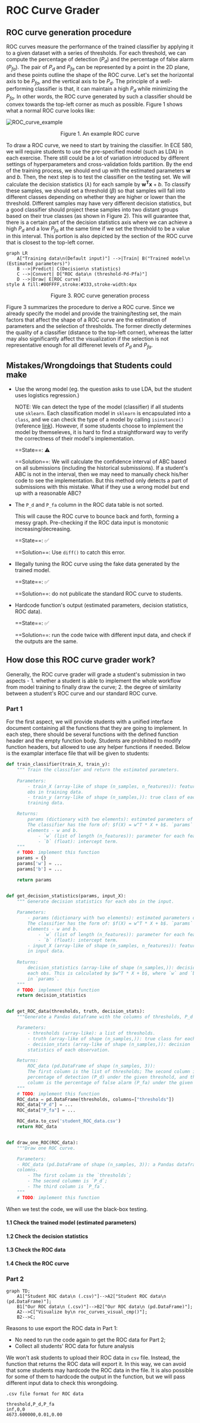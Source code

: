 # ROC Curve Grader

## ROC curve generation procedure

ROC curves measure the performance of the trained classifier by applying it to a given dataset with a series of thresholds. For each threshold, we can compute the percentage of detection ($P_d$) and the percentage of false alarm ($P_{fa}$). The pair of $P_{d}$ and $P_{fa}$ can be represented by a point in the 2D plane, and these points outline the shape of the ROC curve. Let's set the horizontal axis to be $P_{fa}$, and the vertical axis to be $P_d$. The principle of a well-performing classifier is that, it can maintain a high $P_d$ while minimizing the $P_{fa}$. In other words, the ROC curve generated by such a classifier should be convex towards the top-left corner as much as possible. Figure 1 shows what a normal ROC curve looks like:

![ROC_curve_example](/Users/zionshane/Develop/ml-course-auto-grader/images/ROC_curve_example.png)

<p style="text-align: center;"> Figure 1. An example ROC curve</p>



To draw a ROC curve, we need to start by training the classifier. In ECE 580, we will require students to use the pre-specified model (such as LDA) in each exercise. There still could be a lot of variation introduced by different settings of hyperparameters and cross-validation folds partition. By the end of the training process, we should end up with the estimated parameters $\mathbf{w}$ and $b$. Then, the next step is to test the classifier on the testing set. We will calculate the decision statistics ($\lambda$) for each sample by $\mathbf{w^{T}x} + b$. To classify these samples, we should set a threshold ($\beta$) so that samples will fall into different classes depending on whether they are higher or lower than the threshold. Different samples may have very different decision statistics, but a good classifier should project these samples into two distant groups based on their true classes (as shown in Figure 2). This will guarantee that, there is a certain part of the decision statistics axis where we can achieve a high $P_d$ and a low $P_{fa}$ at the same time if we set the threshold to be a value in this interval. This portion is also depicted by the section of the ROC curve that is closest to the top-left corner.

```mermaid
graph LR
    A["Training data\n(Default input)"] -->|Train| B("Trained model\n (Estimated parameters)")
    B -->|Predict| C(Decision\n statistics)
    C -->|Convert| D["ROC data\n (threshold-Pd-Pfa)"]
    D -->|Draw| E[ROC curve]
style A fill:#00FFFF,stroke:#333,stroke-width:4px
```

<p style="text-align: center;"> Figure 3. ROC curve generation process</p>

Figure 3 summarizes the procedure to derive a ROC curve. Since we already specify the model and provide the training/testing set, the main factors that affect the shape of a ROC curve are the estimation of parameters and the selection of thresholds. The former directly determines the quality of a classifier (distance to the top-left corner), whereas the latter may also significantly affect the visualization if the selection is not representative enough for all differenet levels of $P_d$ and $P_{fa}$.






## Mistakes/Wrongdoings that Students could make

- Use the wrong model (eg. the question asks to use LDA, but the student uses logistics regression.)

  NOTE: We can detect the type of the model (classifier) if all students use `sklearn`. Each classification model in `sklearn` is encapsulated into a `class`, and we can check the type of a model by calling `isinstance()` (reference [link](https://stackoverflow.com/questions/14549405/python-check-instances-of-classes)). However, if some students choose to implement the model by themseleves, it is hard to find a straightforward way to verify the correctness of their model's implementation.
  
  ==State==: ⚠️
  
  ==Solution==: We will calculate the confidence interval of ABC based on all submissions (including the historical submissions). If a student's ABC is not in the interval, then we may need to manually check his/her code to see the implementation. But this method only detects a part of submissions with this mistake. What if they use a wrong model but end up with a reasonable ABC?
  
- The `P_d` and `P_fa` column in the ROC data table is not sorted.
  
  This will cause the ROC curve to bounce back and forth, forming a messy graph. Pre-checking if the ROC data input is monotonic increasing/decreasing.
  
  ==State==: ✅
  
  ==Solution==: Use `diff()` to catch this error.
  
- Illegally tuning the ROC curve using the fake data generated by the trained model.

  ==State==: ✅

  ==Solution==: do not publicate the standard ROC curve to students.

- Hardcode function's output (estimated parameters, decision statistics, ROC data).

  ==State==: ✅

  ==Solution==: run the code twice with different input data, and check if the outputs are the same.

  





## How dose this ROC curve grader work?

Generally, the ROC curve grader will grade a student's submission in two aspects - 1. whether a student is able to implement the whole workflow from model training to finally draw the curve; 2. the degree of similarity between a student's ROC curve and our standard ROC curve.

### Part 1

For the first aspect, we will provide students with a unified interface document containing all the functions that they are going to implement. In each step, there should be several functions with the defined function header and the empty function body. Students are prohibited to modify function headers, but allowed to use any helper functions if needed. Below is the examplar interface file that will be given to students:

```python
def train_classifier(train_X, train_y):
    """ Train the classifier and return the estimated parameters.
    
    Parameters:
        - train_X (array-like of shape (n_samples, n_features)): features of each
        obs in training data.
        - train_y (array-like of shape (n_samples,)): true class of each obs in
        training data.

    Returns:
        params (dictionary with two elements): estimated parameters of the model.
        The classifier has the form of: $f(X) = w^T * X + b$. `params` stores two
        elements - w and b.
        	- `w` (list of length (n_features)): parameter for each feature.
        	- `b` (float): intercept term.
    """
    # TODO: implement this function
    params = {}
    params['w'] = ...
    params['b'] = ...

    return params


def get_decision_statistics(params, input_X):
    """ Generate decision statistics for each obs in the input.
    
    Parameters:
    	- params (dictionary with two elements): estimated parameters of the model.
        The classifier has the form of: $f(X) = w^T * X + b$. `params` stores two
        elements - w and b.
        	- `w` (list of length (n_features)): parameter for each feature.
        	- `b` (float): intercept term.
        - input_X (array-like of shape (n_samples, n_features)): features of each obs
        in input data.
        
    Returns:
    	decision_statistics (array-like of shape (n_samples,)): decision statistics for
    	each obs. This is calculated by $w^T * X + b$, where `w` and `b` are provided
    	in `params`.
    """
    # TODO: implement this function
    return decision_statistics


def get_ROC_data(thresholds, truth, decision_stats):
    """Generate a Pandas dataframe with the columns of thresholds, P_d and P_fa.

    Parameters:
        - thresholds (array-like): a list of thresholds.
        - truth (array-like of shape (n_samples,)): true class for each obs.
        - decision_stats (array-like of shape (n_samples,)): decision
        statistics of each observation.

    Returns:
        ROC_data (pd.DataFrame of shape (n_samples, 3)):
        The first column is the list of thresholds; The second column is the
        percentage of detection (P_d) under the given threshold, and the third
        column is the percentage of false alarm (P_fa) under the given threshold.
    """
    # TODO: implement this function
	ROC_data = pd.DataFrame(thresholds, columns=["thresholds"])
    ROC_data["P_d"] = ...
    ROC_data["P_fa"] = ...

    ROC_data.to_csv('student_ROC_data.csv')
    return ROC_data


def draw_one_ROC(ROC_data):
    """Draw one ROC curve.

    Parameters:
    - ROC_data (pd.DataFrame of shape (n_samples, 3)): a Pandas dataframe with three
    colomns.
    	- The first column is the `thresholds`;
    	- The second colummn is `P_d`;
    	- The third column is `P_fa`.
    """
    # TODO: implement this function
```

When we test the code, we will use the black-box testing.

#### 1.1 Check the trained model (estimated parameters)

#### 1.2 Check the decision statistics

#### 1.3 Check the ROC data

#### 1.4 Check the ROC curve



### Part 2

```mermaid
graph TD;
    A1["Student ROC data\n (.csv)"]-->A2["Student ROC data\n (pd.DataFrame)"];
    B1["Our ROC data\n (.csv)"]-->B2["Our ROC data\n (pd.DataFrame)"];
    A2-->C["Visualize by\n roc_curves_visual_cmp()"];
    B2-->C;
```

Reasons to use export the ROC data in Part 1:

- No need to run the code again to get the ROC data for Part 2;
- Collect all students' ROC data for future analysis

We won't ask students to upload their ROC data in `csv` file. Instead, the function that returns the ROC data will export it. In this way, we can avoid that some students may hardcode the ROC data in the file. It is also possible for some of them to hardcode the output in the function, but we will pass different input data to check this wrongdoing.

```
.csv file format for ROC data

threshold,P_d,P_fa
inf,0,0
4673.600000,0.01,0.00
```

